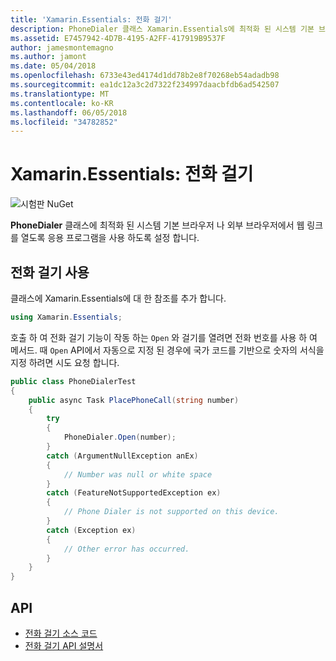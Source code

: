 ```yaml
---
title: 'Xamarin.Essentials: 전화 걸기'
description: PhoneDialer 클래스 Xamarin.Essentials에 최적화 된 시스템 기본 브라우저 나 외부 브라우저에서 웹 링크를 열도록 응용을 프로그램을 수 있습니다.
ms.assetid: E7457942-4D7B-4195-A2FF-417919B9537F
author: jamesmontemagno
ms.author: jamont
ms.date: 05/04/2018
ms.openlocfilehash: 6733e43ed4174d1dd78b2e8f70268eb54adadb98
ms.sourcegitcommit: ea1dc12a3c2d7322f234997daacbfdb6ad542507
ms.translationtype: MT
ms.contentlocale: ko-KR
ms.lasthandoff: 06/05/2018
ms.locfileid: "34782852"
---
```

# <a name="xamarinessentials-phone-dialer"></a>Xamarin.Essentials: 전화 걸기

![시험판 NuGet](~/media/shared/pre-release.png)

**PhoneDialer** 클래스에 최적화 된 시스템 기본 브라우저 나 외부 브라우저에서 웹 링크를 열도록 응용 프로그램을 사용 하도록 설정 합니다.

## <a name="using-phone-dialer"></a>전화 걸기 사용

클래스에 Xamarin.Essentials에 대 한 참조를 추가 합니다.

```csharp
using Xamarin.Essentials;
```

호출 하 여 전화 걸기 기능이 작동 하는 `Open` 와 걸기를 열려면 전화 번호를 사용 하 여 메서드. 때 `Open` API에서 자동으로 지정 된 경우에 국가 코드를 기반으로 숫자의 서식을 지정 하려면 시도 요청 합니다.

```csharp
public class PhoneDialerTest
{
    public async Task PlacePhoneCall(string number)
    {
        try
        {
            PhoneDialer.Open(number);
        }
        catch (ArgumentNullException anEx)
        {
            // Number was null or white space
        }
        catch (FeatureNotSupportedException ex)
        {
            // Phone Dialer is not supported on this device.
        }
        catch (Exception ex)
        {
            // Other error has occurred.
        }
    }
}
```

## <a name="api"></a>API

- [전화 걸기 소스 코드](https://github.com/xamarin/Essentials/tree/master/Xamarin.Essentials/PhoneDialer)
- [전화 걸기 API 설명서](xref:Xamarin.Essentials.PhoneDialer)
